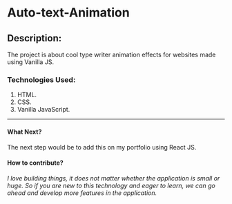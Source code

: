 # Auto-text-Animation

## Description:
The project is about cool type writer animation effects for websites made using Vanilla JS.

### Technologies Used:
1) HTML.
2) CSS.
3) Vanilla JavaScript.
***

#### What Next?
The next step would be to add this on my portfolio using React JS.

#### How to contribute?

_I love building things, it does not matter whether the application is small or huge. So if you are new to this technology and eager to learn, we can go ahead and develop more features in the application._ 

